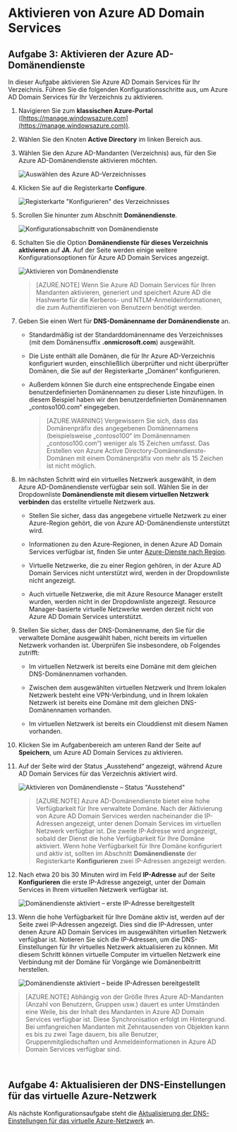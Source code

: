 <properties
	pageTitle="Azure AD-Domänendienste: Aktivieren der Azure AD-Domänendienste | Microsoft Azure"
	description="Erste Schritte mit Azure Active Directory-Domänendiensten"
	services="active-directory-ds"
	documentationCenter=""
	authors="mahesh-unnikrishnan"
	manager="stevenpo"
	editor="curtand"/>

<tags
	ms.service="active-directory-ds"
	ms.workload="identity"
	ms.tgt_pltfrm="na"
	ms.devlang="na"
	ms.topic="get-started-article"
	ms.date="09/21/2016"
	ms.author="maheshu"/>

# Aktivieren von Azure AD Domain Services

## Aufgabe 3: Aktivieren der Azure AD-Domänendienste
In dieser Aufgabe aktivieren Sie Azure AD Domain Services für Ihr Verzeichnis. Führen Sie die folgenden Konfigurationsschritte aus, um Azure AD Domain Services für Ihr Verzeichnis zu aktivieren.

1. Navigieren Sie zum **klassischen Azure-Portal** ([https://manage.windowsazure.com](https://manage.windowsazure.com)).

2. Wählen Sie den Knoten **Active Directory** im linken Bereich aus.

3. Wählen Sie den Azure AD-Mandanten (Verzeichnis) aus, für den Sie Azure AD-Domänendienste aktivieren möchten.

    ![Auswählen des Azure AD-Verzeichnisses](./media/active-directory-domain-services-getting-started/select-aad-directory.png)

4. Klicken Sie auf die Registerkarte **Configure**.

    ![Registerkarte "Konfigurieren" des Verzeichnisses](./media/active-directory-domain-services-getting-started/configure-tab.png)

5. Scrollen Sie hinunter zum Abschnitt **Domänendienste**.

    ![Konfigurationsabschnitt von Domänendienste](./media/active-directory-domain-services-getting-started/domain-services-configuration.png)

6. Schalten Sie die Option **Domänendienste für dieses Verzeichnis aktivieren** auf **JA**. Auf der Seite werden einige weitere Konfigurationsoptionen für Azure AD Domain Services angezeigt.

    ![Aktivieren von Domänendienste](./media/active-directory-domain-services-getting-started/enable-domain-services.png)

    > [AZURE.NOTE] Wenn Sie Azure AD Domain Services für Ihren Mandanten aktivieren, generiert und speichert Azure AD die Hashwerte für die Kerberos- und NTLM-Anmeldeinformationen, die zum Authentifizieren von Benutzern benötigt werden.

7. Geben Sie einen Wert für **DNS-Domänenname der Domänendienste** an.

   - Standardmäßig ist der Standarddomänenname des Verzeichnisses (mit dem Domänensuffix **.onmicrosoft.com**) ausgewählt.

   - Die Liste enthält alle Domänen, die für Ihr Azure AD-Verzeichnis konfiguriert wurden, einschließlich überprüfter und nicht überprüfter Domänen, die Sie auf der Registerkarte „Domänen“ konfigurieren.

   - Außerdem können Sie durch eine entsprechende Eingabe einen benutzerdefinierten Domänennamen zu dieser Liste hinzufügen. In diesem Beispiel haben wir den benutzerdefinierten Domänennamen „contoso100.com“ eingegeben.

     > [AZURE.WARNING] Vergewissern Sie sich, dass das Domänenpräfix des angegebenen Domänennamens (beispielsweise „contoso100“ im Domänennamen „contoso100.com“) weniger als 15 Zeichen umfasst. Das Erstellen von Azure Active Directory-Domänendienste-Domänen mit einem Domänenpräfix von mehr als 15 Zeichen ist nicht möglich.

8. Im nächsten Schritt wird ein virtuelles Netzwerk ausgewählt, in dem Azure AD-Domänendienste verfügbar sein soll. Wählen Sie in der Dropdownliste **Domänendienste mit diesem virtuellen Netzwerk verbinden** das erstellte virtuelle Netzwerk aus.

   - Stellen Sie sicher, dass das angegebene virtuelle Netzwerk zu einer Azure-Region gehört, die von Azure AD-Domänendienste unterstützt wird.

   - Informationen zu den Azure-Regionen, in denen Azure AD Domain Services verfügbar ist, finden Sie unter [Azure-Dienste nach Region](https://azure.microsoft.com/regions/#services/).

   - Virtuelle Netzwerke, die zu einer Region gehören, in der Azure AD Domain Services nicht unterstützt wird, werden in der Dropdownliste nicht angezeigt.

   - Auch virtuelle Netzwerke, die mit Azure Resource Manager erstellt wurden, werden nicht in der Dropdownliste angezeigt. Resource Manager-basierte virtuelle Netzwerke werden derzeit nicht von Azure AD Domain Services unterstützt.

9. Stellen Sie sicher, dass der DNS-Domänenname, den Sie für die verwaltete Domäne ausgewählt haben, nicht bereits im virtuellen Netzwerk vorhanden ist. Überprüfen Sie insbesondere, ob Folgendes zutrifft:

   - Im virtuellen Netzwerk ist bereits eine Domäne mit dem gleichen DNS-Domänennamen vorhanden.

   - Zwischen dem ausgewählten virtuellen Netzwerk und Ihrem lokalen Netzwerk besteht eine VPN-Verbindung, und in Ihrem lokalen Netzwerk ist bereits eine Domäne mit dem gleichen DNS-Domänennamen vorhanden.

   - Im virtuellen Netzwerk ist bereits ein Clouddienst mit diesem Namen vorhanden.

10. Klicken Sie im Aufgabenbereich am unteren Rand der Seite auf **Speichern**, um Azure AD Domain Services zu aktivieren.

11. Auf der Seite wird der Status „Ausstehend“ angezeigt, während Azure AD Domain Services für das Verzeichnis aktiviert wird.

    ![Aktivieren von Domänendienste – Status "Ausstehend"](./media/active-directory-domain-services-getting-started/enable-domain-services-pendingstate.png)

    > [AZURE.NOTE] Azure AD-Domänendienste bietet eine hohe Verfügbarkeit für Ihre verwaltete Domäne. Nach der Aktivierung von Azure AD Domain Services werden nacheinander die IP-Adressen angezeigt, unter denen Domain Services im virtuellen Netzwerk verfügbar ist. Die zweite IP-Adresse wird angezeigt, sobald der Dienst die hohe Verfügbarkeit für Ihre Domäne aktiviert. Wenn hohe Verfügbarkeit für Ihre Domäne konfiguriert und aktiv ist, sollten im Abschnitt **Domänendienste** der Registerkarte **Konfigurieren** zwei IP-Adressen angezeigt werden.

12. Nach etwa 20 bis 30 Minuten wird im Feld **IP-Adresse** auf der Seite **Konfigurieren** die erste IP-Adresse angezeigt, unter der Domain Services in Ihrem virtuellen Netzwerk verfügbar ist.

    ![Domänendienste aktiviert – erste IP-Adresse bereitgestellt](./media/active-directory-domain-services-getting-started/domain-services-enabled-firstdc-available.png)

13. Wenn die hohe Verfügbarkeit für Ihre Domäne aktiv ist, werden auf der Seite zwei IP-Adressen angezeigt. Dies sind die IP-Adressen, unter denen Azure AD Domain Services im ausgewählten virtuellen Netzwerk verfügbar ist. Notieren Sie sich die IP-Adressen, um die DNS-Einstellungen für Ihr virtuelles Netzwerk aktualisieren zu können. Mit diesem Schritt können virtuelle Computer im virtuellen Netzwerk eine Verbindung mit der Domäne für Vorgänge wie Domänenbeitritt herstellen.

    ![Domänendienste aktiviert – beide IP-Adressen bereitgestellt](./media/active-directory-domain-services-getting-started/domain-services-enabled-bothdcs-available.png)

> [AZURE.NOTE] Abhängig von der Größe Ihres Azure AD-Mandanten (Anzahl von Benutzern, Gruppen usw.) dauert es unter Umständen eine Weile, bis der Inhalt des Mandanten in Azure AD Domain Services verfügbar ist. Diese Synchronisation erfolgt im Hintergrund. Bei umfangreichen Mandanten mit Zehntausenden von Objekten kann es bis zu zwei Tage dauern, bis alle Benutzer, Gruppenmitgliedschaften und Anmeldeinformationen in Azure AD Domain Services verfügbar sind.

<br>

## Aufgabe 4: Aktualisieren der DNS-Einstellungen für das virtuelle Azure-Netzwerk
Als nächste Konfigurationsaufgabe steht die [Aktualisierung der DNS-Einstellungen für das virtuelle Azure-Netzwerk](active-directory-ds-getting-started-dns.md) an.

<!---HONumber=AcomDC_0928_2016-->
